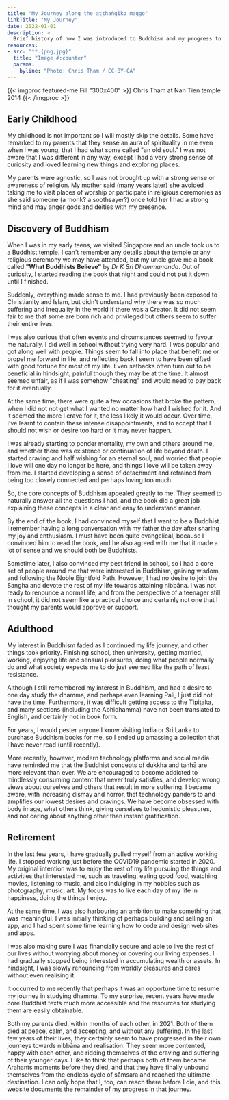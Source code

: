 ```yaml
---
title: "My Journey along the aṭṭhaṅgiko maggo"
linkTitle: "My Journey"
date: 2022-01-01
description: >
  Brief history of how I was introduced to Buddhism and my progress to date
resources:
- src: "**.{png,jpg}"
  title: "Image #:counter"
  params:
    byline: "Photo: Chris Tham / CC-BY-CA"
---
```


{{< imgproc featured-me Fill "300x400" >}}
Chris Tham at Nan Tien temple 2014
{{< /imgproc >}}

## Early Childhood

My childhood is not important so I will mostly skip the details. Some have remarked to my parents that they sense an aura of spirituality in me even when I was young,
that I had what some called "an old soul." I was not aware that I was different in any way, except I had a very strong sense of curiosity and loved learning new things and exploring places.

My parents were agnostic, so I was not brought up with a strong sense or awareness of religion. My mother said (many years later) she avoided taking me to visit places of worship or participate in religious ceremonies as she said someone (a monk? a soothsayer?) once told her I had a strong mind and may anger gods and deities with my presence.

## Discovery of Buddhism

When I was in my early teens, we visited Singapore and an uncle took us to a Buddhist temple. I can't remember any details about the temple or any religious ceremony we may have attended, but my uncle gave me a book called **"What Buddhists Believe"** by *Dr K Sri Dhammananda*. Out of curiosity, I started reading the book that night and could not put it down until I finished.

Suddenly, everything made sense to me. I had previously been exposed to Christianity and Islam, but didn't understand why there was so much suffering and inequality in the world if there was a Creator. It did not seem fair to me that some are born rich and privileged but others seem to suffer their entire lives.

I was also curious that often events and circumstances seemed to favour me naturally. I did well in school without trying very hard. I was popular and got along well with people. Things seem to fall into place that benefit me or propel me forward in life, and reflecting back I seem to have been gifted with good fortune for most of my life. Even setbacks often turn out to be beneficial in hindsight, painful though they may be at the time. It almost seemed unfair, as if I was somehow "cheating" and would need to pay back for it eventually.

At the same time, there were quite a few occasions that broke the pattern, when I did not not get what I wanted no matter how hard I wished for it. And it seemed the more I crave for it, the less likely it would occur. Over time, I've learnt to contain these intense disappointments, and to accept that I should not wish or desire too hard or it may never happen.

I was already starting to ponder mortality, my own and others around me, and whether there was existence or continuation of life beyond death. I started craving and half wishing for an eternal soul, and worried that people I love will one day no longer be here, and things I love will be taken away from me. I started developing a sense of detachment and refrained from being too closely connected and perhaps loving too much.

So, the core concepts of Buddhism appealed greatly to me. They seemed to naturally answer all the questions I had, and the book did a great job explaining these concepts in a clear and easy to understand manner.

By the end of the book, I had convinced myself that I want to be a Buddhist. I remember having a long conversation with my father the day after sharing my joy and enthusiasm. I must have been quite evangelical, because I convinced him to read the book, and he also agreed with me that it made a lot of sense and we should both be Buddhists.

Sometime later, I also convinced my best friend in school, so I had a core set of people around me that were interested in Buddhism, gaining wisdom, and following the Noble Eightfold Path. However, I had no desire to join the Sangha and devote the rest of my life towards attaining nibbāna. I was not ready to renounce a normal life, and from the perspective of a teenager still in school, it did not seem like a practical choice and certainly not one that I thought my parents would approve or support.

## Adulthood

My interest in Buddhism faded as I continued my life journey, and other things took priority. Finishing school, then university, getting married, working, enjoying life and sensual pleasures, doing what people normally do and what society expects me to do just seemed like the path of least resistance.

Although I still remembered my interest in Buddhism, and had a desire to one day study the dhamma, and perhaps even learning Pali, I just did not have the time. Furthermore, it was difficult getting access to the Tipiṭaka, and many sections (including the Abhidhamma) have not been translated to English, and certainly not in book form.

For years, I would pester anyone I know visiting India or Sri Lanka to purchase Buddhism books for me, so I ended up amassing a collection that I have never read (until recently).

More recently, however, modern technology platforms and social media have reminded me that the Buddhist concepts of dukkha and tanhā are more relevant than ever. We are encouraged to become addicted to mindlessly consuming content that never truly satisfies, and develop wrong views about ourselves and others that result in more suffering. I became aware, with increasing dismay and horror, that technology panders to and amplifies our lowest desires and cravings. We have become obsessed with body image, what others think, giving ourselves to hedonistic pleasures, and not caring about anything other than instant gratification.

## Retirement

In the last few years, I have gradually pulled myself from an active working life. I stopped working just before the COVID19 pandemic started in 2020. My original intention was to enjoy the rest of my life pursuing the things and activities that interested me, such as traveling, eating good food, watching movies, listening to music, and also indulging in my hobbies such as photography, music, art. My focus was to live each day of my life in happiness, doing the things I enjoy.

At the same time, I was also harbouring an ambition to make something that was meaningful. I was initially thinking of perhaps building and selling an app, and I had spent some time learning how to code and design web sites and apps.

I was also making sure I was financially secure and able to live the rest of our lives without worrying about money or covering our living expenses. I had gradually stopped being interested in accumulating wealth or assets. In hindsight, I was slowly renouncing from worldly pleasures and cares without even realising it.

It occurred to me recently that perhaps it was an opportune time to resume my journey in studying dhamma. To my surprise, recent years have made core Buddhist texts much more accessible and the resources for studying them are easily obtainable.

Both my parents died, within months of each other, in 2021. Both of them died at peace, calm, and accepting, and without any suffering. In the last few years of their lives, they certainly seem to have progressed in their own journeys towards nibbāna and realisation. They seem more contented, happy with each other, and ridding themselves of the craving and suffering of their younger days. I like to think that perhaps both of them became Arahants moments before they died, and that they have finally unbound themselves from the endless cycle of sāmsara and reached the ultimate destination. I can only hope that I, too, can reach there before I die, and this website documents the remainder of my progress in that journey.
